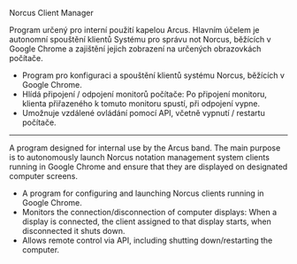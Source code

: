 Norcus Client Manager

Program určený pro interní použití kapelou Arcus. Hlavním účelem je autonomní spouštění klientů Systému pro správu not Norcus, běžících v Google Chrome a zajištění jejich zobrazení na určených obrazovkách počítače.

- Program pro konfiguraci a spouštění klientů systému Norcus, běžících v Google Chrome.
- Hlídá připojení / odpojení monitorů počítače: Po připojení monitoru, klienta přiřazeného k tomuto monitoru spustí, při odpojení vypne.
- Umožnuje vzdálené ovládání pomocí API, včetně vypnutí / restartu počítače.

------------------------------
A program designed for internal use by the Arcus band. The main purpose is to autonomously launch Norcus notation management system clients running in Google Chrome and ensure that they are displayed on designated computer screens.

- A program for configuring and launching Norcus clients running in Google Chrome.
- Monitors the connection/disconnection of computer displays: When a display is connected, the client assigned to that display starts, when disconnected it shuts down.
- Allows remote control via API, including shutting down/restarting the computer.

